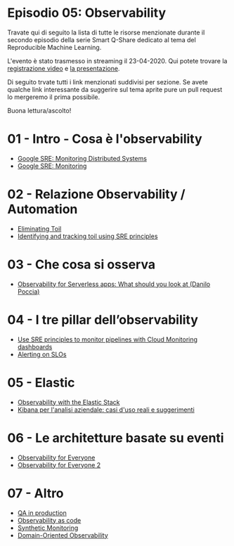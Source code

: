 # Episodio 05: Observability

Travate qui di seguito la lista di tutte le risorse menzionate durante il secondo episodio della serie Smart Q-Share dedicato al tema del Reproducible Machine Learning.

L'evento è stato trasmesso in streaming il 23-04-2020. 
Qui potete trovare la [registrazione video](https://youtu.be/e2qKfNBTV28) e [la presentazione](https://drive.google.com/a/quantyca.it/file/d/1K8AijrWfPGJYuUm4tKuhv-7QqyECFx3W/view?usp=sharing).

Di seguito trvate tutti i link menzionati suddivisi per sezione. Se avete qualche link interessante da suggerire sul tema aprite pure un pull request lo mergeremo il prima possibile.

Buona lettura/ascolto!


# 01 - Intro - Cosa è l'observability

- [Google SRE: Monitoring Distributed Systems](https://landing.google.com/sre/sre-book/chapters/monitoring-distributed-systems/)
- [Google SRE: Monitoring](https://landing.google.com/sre/workbook/chapters/monitoring/)

# 02 - Relazione Observability / Automation

- [Eliminating Toil](https://landing.google.com/sre/workbook/chapters/eliminating-toil/)
- [Identifying and tracking toil using SRE principles](https://cloud.google.com/blog/products/management-tools/identifying-and-tracking-toil-using-sre-principles)

# 03 - Che cosa si osserva

- [Observability for Serverless apps: What should you look at (Danilo Poccia)](https://www.youtube.com/watch?v=6d8sg-EifV4)

# 04 - I tre pillar dell’observability

- [Use SRE principles to monitor pipelines with Cloud Monitoring dashboards](https://cloud.google.com/blog/products/management-tools/the-right-metrics-to-monitor-cloud-data-pipelines)
- [Alerting on SLOs](https://landing.google.com/sre/workbook/chapters/alerting-on-slos/)

# 05 - Elastic

- [Observability with the Elastic Stack](https://www.elastic.co/blog/observability-with-the-elastic-stack)
- [Kibana per l'analisi aziendale: casi d'uso reali e suggerimenti](https://events.elastic.co/2020-03-10-kibana-business-analytics-webinar-italy/linkedin-cpc)

# 06 - Le architetture basate su eventi

- [Observability for Everyone](https://www.youtube.com/watch?v=qIIFOAWeJsE)
- [Observability for Everyone 2](https://www.confluent.io/kafka-summit-san-francisco-2019/observability-for-everyone/)

# 07 - Altro

- [QA in production](https://martinfowler.com/articles/qa-in-production.html)
- [Observability as code](https://www.thoughtworks.com/radar/techniques/observability-as-code)
- [Synthetic Monitoring](https://martinfowler.com/bliki/SyntheticMonitoring.html)
- [Domain-Oriented Observability](https://martinfowler.com/articles/domain-oriented-observability.html)
